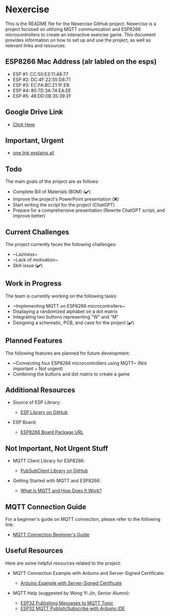 # Nexercise

This is the README file for the Nexercise GitHub project. Nexercise is a project focused on utilizing MQTT communication and ESP8266 microcontrollers to create an interactive exercise game. This document provides information on how to set up and use the project, as well as relevant links and resources.

## ESP8266 Mac Address (alr labled on the esps)
- ESP #1: CC:50:E3:11:48:77
- ESP #2: DC:4F:22:55:D8:71
- ESP #3: EC:FA:BC:21:1F:EB
- ESP #4: 80:7D:3A:74:EA:EE
- ESP #5: 48:DD:0B:35:39:2F

## Google Drive Link
- [Click Here](https://drive.google.com/drive/folders/17Xb0VvSZStTZf7wnS8am0EcS6U0mjgPa)

## Important, Urgent
- [one link explains all](https://randomnerdtutorials.com/esp-now-two-way-communication-esp8266-nodemcu/)

## Todo 
The main goals of the project are as follows:
- Complete Bill of Materials (BOM) (✔️)
- Improve the project's PowerPoint presentation (❌)
- Start writing the script for the project (ChatGPT)
- Prepare for a comprehensive presentation (Rewrite ChatGPT script, and improve better)

## Current Challenges
The project currently faces the following challenges:
- ~Laziness~
- ~Lack of motivation~
- Skill issue (✔️)

## Work in Progress
The team is currently working on the following tasks:
- ~Implementing MQTT on ESP8266 microcontrollers~
- Displaying a randomized alphabet on a dot matrix
- Integrating two buttons representing "W" and "M"
- Designing a schematic, PCB, and case for the project (✔️)

## Planned Features
The following features are planned for future development:
- ~Connecting four ESP8266 microcontrollers using MQTT~ (Not important + Not urgent)
- Combining the buttons and dot matrix to create a game

## Additional Resources

- Source of ESP Library:
  - [ESP Library on GitHub](https://github.com/esp8266/Arduino)

- ESP Board:
  - [ESP8266 Board Package URL](https://arduino.esp8266.com/stable/package_esp8266com_index.json)
 
## Not Important, Not Urgent Stuff
- MQTT Client Library for ESP8266:
  - [PubSubClient Library on GitHub](https://github.com/knolleary/pubsubclient)

- Getting Started with MQTT and ESP8266:
  - [What is MQTT and How Does It Work?](https://randomnerdtutorials.com/what-is-mqtt-and-how-it-works/)

## MQTT Connection Guide
For a beginner's guide on MQTT connection, please refer to the following link:
- [MQTT Connection Beginner's Guide](https://cedalo.com/blog/mqtt-connection-beginners-guide/)

## Useful Resources
Here are some helpful resources related to the project:

- MQTT Connection Example with Arduino and Server-Signed Certificate:
  - [Arduino Example with Server-Signed Certificate](https://community.hivemq.com/t/arduino-example-with-server-signed-certificate/502)

- MQTT Help (suggested by Wong Yi Jin, Senior Alumni):
  - [ESP32 Publishing Messages to MQTT Topic](https://techtutorialsx.com/2017/04/24/esp32-publishing-messages-to-mqtt-topic/)
  - [ESP32 MQTT Publish/Subscribe with Arduino IDE](https://randomnerdtutorials.com/esp32-mqtt-publish-subscribe-arduino-ide/)

